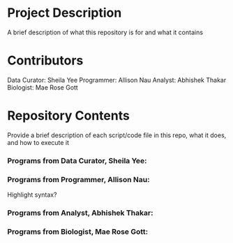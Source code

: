 # Project Description

A brief description of what this repository is for and what it contains

# Contributors

Data Curator: Sheila Yee
Programmer: Allison Nau
Analyst: Abhishek Thakar
Biologist: Mae Rose Gott

# Repository Contents

Provide a brief description of each script/code file in this repo, what it does, and how to execute it

### Programs from Data Curator, Sheila Yee:

### Programs from Programmer, Allison Nau:

<div class="bg-yellow mb-2">Highlight syntax?</div>

### Programs from Analyst, Abhishek Thakar:

### Programs from Biologist, Mae Rose Gott:
